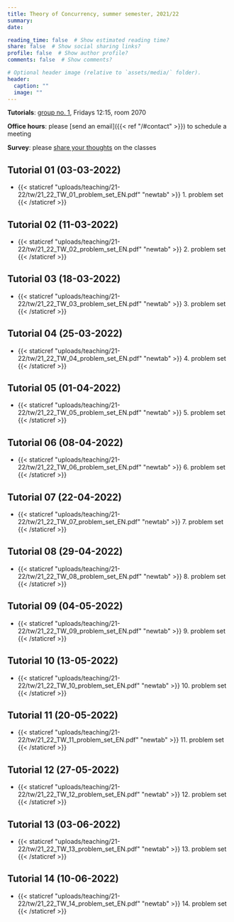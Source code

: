 ```yaml
---
title: Theory of Concurrency, summer semester, 2021/22
summary: 
date: 

reading_time: false  # Show estimated reading time?
share: false  # Show social sharing links?
profile: false  # Show author profile?
comments: false  # Show comments?

# Optional header image (relative to `assets/media/` folder).
header:
  caption: ""
  image: ""
---
```


**Tutorials**: [group no. 1](https://usosweb.mimuw.edu.pl/kontroler.php?_action=katalog2%2Fprzedmioty%2FpokazZajecia&zaj_cyk_id=461436&gr_nr=1&lang=en), Fridays 12:15, room 2070

**Office hours**: please [send an email]({{< ref "/#contact" >}}) to schedule a meeting

**Survey**: please [share your thoughts](https://docs.google.com/forms/d/e/1FAIpQLSfmKVcHN8oMpXKeoghGP-tb3mVKH59R1nblC2W8olb3v1Kaeg/viewform) on the classes

## Tutorial 01 (03-03-2022)
- {{< staticref "uploads/teaching/21-22/tw/21_22_TW_01_problem_set_EN.pdf" "newtab" >}} 1. problem set {{< /staticref >}}

## Tutorial 02 (11-03-2022)
- {{< staticref "uploads/teaching/21-22/tw/21_22_TW_02_problem_set_EN.pdf" "newtab" >}} 2. problem set {{< /staticref >}}

## Tutorial 03 (18-03-2022)
- {{< staticref "uploads/teaching/21-22/tw/21_22_TW_03_problem_set_EN.pdf" "newtab" >}} 3. problem set {{< /staticref >}}

## Tutorial 04 (25-03-2022)
- {{< staticref "uploads/teaching/21-22/tw/21_22_TW_04_problem_set_EN.pdf" "newtab" >}} 4. problem set {{< /staticref >}}

## Tutorial 05 (01-04-2022)
- {{< staticref "uploads/teaching/21-22/tw/21_22_TW_05_problem_set_EN.pdf" "newtab" >}} 5. problem set {{< /staticref >}}

## Tutorial 06 (08-04-2022)
- {{< staticref "uploads/teaching/21-22/tw/21_22_TW_06_problem_set_EN.pdf" "newtab" >}} 6. problem set {{< /staticref >}}

## Tutorial 07 (22-04-2022)
- {{< staticref "uploads/teaching/21-22/tw/21_22_TW_07_problem_set_EN.pdf" "newtab" >}} 7. problem set {{< /staticref >}}

## Tutorial 08 (29-04-2022)
- {{< staticref "uploads/teaching/21-22/tw/21_22_TW_08_problem_set_EN.pdf" "newtab" >}} 8. problem set {{< /staticref >}}

## Tutorial 09 (04-05-2022)
- {{< staticref "uploads/teaching/21-22/tw/21_22_TW_09_problem_set_EN.pdf" "newtab" >}} 9. problem set {{< /staticref >}}

## Tutorial 10 (13-05-2022)
- {{< staticref "uploads/teaching/21-22/tw/21_22_TW_10_problem_set_EN.pdf" "newtab" >}} 10. problem set {{< /staticref >}}

## Tutorial 11 (20-05-2022)
- {{< staticref "uploads/teaching/21-22/tw/21_22_TW_11_problem_set_EN.pdf" "newtab" >}} 11. problem set {{< /staticref >}}

## Tutorial 12 (27-05-2022)
- {{< staticref "uploads/teaching/21-22/tw/21_22_TW_12_problem_set_EN.pdf" "newtab" >}} 12. problem set {{< /staticref >}}

## Tutorial 13 (03-06-2022)
- {{< staticref "uploads/teaching/21-22/tw/21_22_TW_13_problem_set_EN.pdf" "newtab" >}} 13. problem set {{< /staticref >}}

## Tutorial 14 (10-06-2022)
- {{< staticref "uploads/teaching/21-22/tw/21_22_TW_14_problem_set_EN.pdf" "newtab" >}} 14. problem set {{< /staticref >}}
